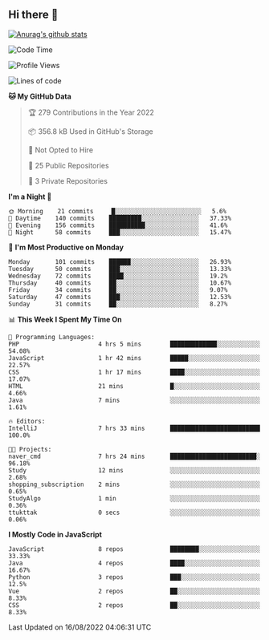 ## Hi there 👋

[![Anurag's github stats](https://github-readme-stats.vercel.app/api?username=Songwonseok)](https://github.com/anuraghazra/github-readme-stats)



<!--START_SECTION:waka-->
![Code Time](http://img.shields.io/badge/Code%20Time-1%2C706%20hrs%209%20mins-blue)

![Profile Views](http://img.shields.io/badge/Profile%20Views-0-blue)

![Lines of code](https://img.shields.io/badge/From%20Hello%20World%20I%27ve%20Written-3%20Million%20lines%20of%20code-blue)

**🐱 My GitHub Data** 

> 🏆 279 Contributions in the Year 2022
 > 
> 📦 356.8 kB Used in GitHub's Storage 
 > 
> 🚫 Not Opted to Hire
 > 
> 📜 25 Public Repositories 
 > 
> 🔑 3 Private Repositories  
 > 
**I'm a Night 🦉** 

```text
🌞 Morning    21 commits     █░░░░░░░░░░░░░░░░░░░░░░░░   5.6% 
🌆 Daytime    140 commits    █████████░░░░░░░░░░░░░░░░   37.33% 
🌃 Evening    156 commits    ██████████░░░░░░░░░░░░░░░   41.6% 
🌙 Night      58 commits     ███░░░░░░░░░░░░░░░░░░░░░░   15.47%

```
📅 **I'm Most Productive on Monday** 

```text
Monday       101 commits    ██████░░░░░░░░░░░░░░░░░░░   26.93% 
Tuesday      50 commits     ███░░░░░░░░░░░░░░░░░░░░░░   13.33% 
Wednesday    72 commits     ████░░░░░░░░░░░░░░░░░░░░░   19.2% 
Thursday     40 commits     ██░░░░░░░░░░░░░░░░░░░░░░░   10.67% 
Friday       34 commits     ██░░░░░░░░░░░░░░░░░░░░░░░   9.07% 
Saturday     47 commits     ███░░░░░░░░░░░░░░░░░░░░░░   12.53% 
Sunday       31 commits     ██░░░░░░░░░░░░░░░░░░░░░░░   8.27%

```


📊 **This Week I Spent My Time On** 

```text
💬 Programming Languages: 
PHP                      4 hrs 5 mins        █████████████░░░░░░░░░░░░   54.08% 
JavaScript               1 hr 42 mins        █████░░░░░░░░░░░░░░░░░░░░   22.57% 
CSS                      1 hr 17 mins        ████░░░░░░░░░░░░░░░░░░░░░   17.07% 
HTML                     21 mins             █░░░░░░░░░░░░░░░░░░░░░░░░   4.66% 
Java                     7 mins              ░░░░░░░░░░░░░░░░░░░░░░░░░   1.61%

🔥 Editors: 
IntelliJ                 7 hrs 33 mins       █████████████████████████   100.0%

🐱‍💻 Projects: 
naver_cmd                7 hrs 24 mins       ████████████████████████░   96.18% 
Study                    12 mins             ░░░░░░░░░░░░░░░░░░░░░░░░░   2.68% 
shopping_subscription    2 mins              ░░░░░░░░░░░░░░░░░░░░░░░░░   0.65% 
StudyAlgo                1 min               ░░░░░░░░░░░░░░░░░░░░░░░░░   0.36% 
ttukttak                 0 secs              ░░░░░░░░░░░░░░░░░░░░░░░░░   0.06%

```

**I Mostly Code in JavaScript** 

```text
JavaScript               8 repos             ████████░░░░░░░░░░░░░░░░░   33.33% 
Java                     4 repos             ████░░░░░░░░░░░░░░░░░░░░░   16.67% 
Python                   3 repos             ███░░░░░░░░░░░░░░░░░░░░░░   12.5% 
Vue                      2 repos             ██░░░░░░░░░░░░░░░░░░░░░░░   8.33% 
CSS                      2 repos             ██░░░░░░░░░░░░░░░░░░░░░░░   8.33%

```



 Last Updated on 16/08/2022 04:06:31 UTC
<!--END_SECTION:waka-->
